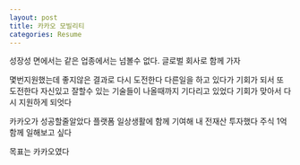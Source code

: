 ```yaml
---
layout: post
title: 카카오 모빌리티
categories: Resume
---
```


성장성 면에서는
같은 업종에서는 넘볼수 없다. 글로벌 회사로 함께 가자

몇번지원했는데 좋지않은 결과로 다시 도전한다
다른일을 하고 있다가 기회가 되서 또 도전한다
자신있고 잘할수 있는 기술들이 나올때까지 기다리고 있었다
기회가 맞아서 다시 지원하게 되엇다

카카오가 성공할줄알았다
플랫폼 일상생활에 함께 기여해
내 전재산 투자했다 주식 1억
함께 일해보고 싶다

목표는 카카오였다